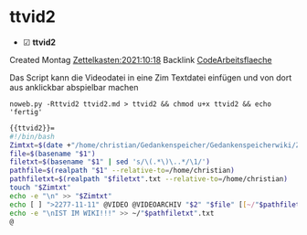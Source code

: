 # ttvid2

* ☑ **ttvid2**  

Created Montag [Zettelkasten:2021:10:18]()
Backlink [CodeArbeitsflaeche]()

Das Script kann die Videodatei in eine Zim Textdatei einfügen und von dort aus anklickbar abspielbar machen

  ``noweb.py -Rttvid2 ttvid2.md > ttvid2 && chmod u+x ttvid2 && echo 'fertig'``

```bash
{{ttvid2}}=
#!/bin/bash
Zimtxt=$(date +"/home/christian/Gedankenspeicher/Gedankenspeicherwiki/Zettelkasten/%Y/%m/%d.txt" -r "$1")
file=$(basename "$1")
filetxt=$(basename "$1" | sed 's/\(.*\)\..*/\1/')
pathfile=$(realpath "$1" --relative-to=/home/christian)
pathfiletxt=$(realpath "$filetxt".txt --relative-to=/home/christian)
touch "$Zimtxt"
echo -e "\n" >> "$Zimtxt"
echo [ ] ">2277-11-11" @VIDEO @VIDEOARCHIV "$2" "$file" [[~/"$pathfiletxt"]] ";" [[~/"$pathfile"]] >> "$Zimtxt"
echo -e "\nIST IM WIKI!!!" >> ~/"$pathfiletxt".txt
@ 

```

